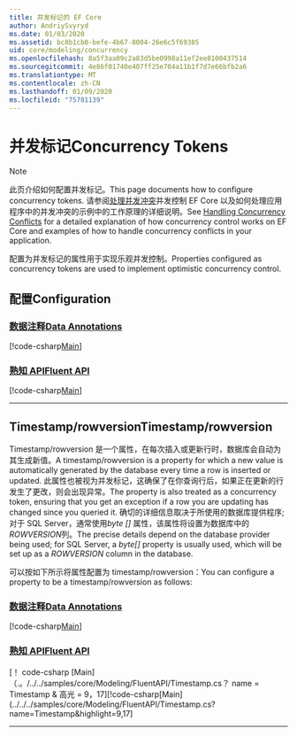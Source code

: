 ```yaml
---
title: 并发标记的 EF Core
author: AndriySvyryd
ms.date: 01/03/2020
ms.assetid: bc8b1cb0-befe-4b67-8004-26e6c5f69385
uid: core/modeling/concurrency
ms.openlocfilehash: 8a5f3aa09c2a83d5be0998a11ef2ee8100437514
ms.sourcegitcommit: 4e86f01740e407ff25e704a11b1f7d7e66bfb2a6
ms.translationtype: MT
ms.contentlocale: zh-CN
ms.lasthandoff: 01/09/2020
ms.locfileid: "75781139"
---
```

# <a name="concurrency-tokens"></a><span data-ttu-id="391c4-102">并发标记</span><span class="sxs-lookup"><span data-stu-id="391c4-102">Concurrency Tokens</span></span>

> [!NOTE]
> <span data-ttu-id="391c4-103">此页介绍如何配置并发标记。</span><span class="sxs-lookup"><span data-stu-id="391c4-103">This page documents how to configure concurrency tokens.</span></span> <span data-ttu-id="391c4-104">请参阅[处理并发冲突](../saving/concurrency.md)并发控制 EF Core 以及如何处理应用程序中的并发冲突的示例中的工作原理的详细说明。</span><span class="sxs-lookup"><span data-stu-id="391c4-104">See [Handling Concurrency Conflicts](../saving/concurrency.md) for a detailed explanation of how concurrency control works on EF Core and examples of how to handle concurrency conflicts in your application.</span></span>

<span data-ttu-id="391c4-105">配置为并发标记的属性用于实现乐观并发控制。</span><span class="sxs-lookup"><span data-stu-id="391c4-105">Properties configured as concurrency tokens are used to implement optimistic concurrency control.</span></span>

## <a name="configuration"></a><span data-ttu-id="391c4-106">配置</span><span class="sxs-lookup"><span data-stu-id="391c4-106">Configuration</span></span>

### <a name="data-annotationstabdata-annotations"></a>[<span data-ttu-id="391c4-107">数据注释</span><span class="sxs-lookup"><span data-stu-id="391c4-107">Data Annotations</span></span>](#tab/data-annotations)

[!code-csharp[Main](../../../samples/core/Modeling/DataAnnotations/Concurrency.cs?name=Concurrency&highlight=5)]

### <a name="fluent-apitabfluent-api"></a>[<span data-ttu-id="391c4-108">熟知 API</span><span class="sxs-lookup"><span data-stu-id="391c4-108">Fluent API</span></span>](#tab/fluent-api)

[!code-csharp[Main](../../../samples/core/Modeling/FluentAPI/Concurrency.cs?name=Concurrency&highlight=5)]

***

## <a name="timestamprowversion"></a><span data-ttu-id="391c4-109">Timestamp/rowversion</span><span class="sxs-lookup"><span data-stu-id="391c4-109">Timestamp/rowversion</span></span>

<span data-ttu-id="391c4-110">Timestamp/rowversion 是一个属性，在每次插入或更新行时，数据库会自动为其生成新值。</span><span class="sxs-lookup"><span data-stu-id="391c4-110">A timestamp/rowversion is a property for which a new value is automatically generated by the database every time a row is inserted or updated.</span></span> <span data-ttu-id="391c4-111">此属性也被视为并发标记，这确保了在你查询行后，如果正在更新的行发生了更改，则会出现异常。</span><span class="sxs-lookup"><span data-stu-id="391c4-111">The property is also treated as a concurrency token, ensuring that you get an exception if a row you are updating has changed since you queried it.</span></span> <span data-ttu-id="391c4-112">确切的详细信息取决于所使用的数据库提供程序;对于 SQL Server，通常使用*byte []* 属性，该属性将设置为数据库中的*ROWVERSION*列。</span><span class="sxs-lookup"><span data-stu-id="391c4-112">The precise details depend on the database provider being used; for SQL Server, a *byte[]* property is usually used, which will be set up as a *ROWVERSION* column in the database.</span></span>

<span data-ttu-id="391c4-113">可以按如下所示将属性配置为 timestamp/rowversion：</span><span class="sxs-lookup"><span data-stu-id="391c4-113">You can configure a property to be a timestamp/rowversion as follows:</span></span>

### <a name="data-annotationstabdata-annotations"></a>[<span data-ttu-id="391c4-114">数据注释</span><span class="sxs-lookup"><span data-stu-id="391c4-114">Data Annotations</span></span>](#tab/data-annotations)

[!code-csharp[Main](../../../samples/core/Modeling/DataAnnotations/Timestamp.cs?name=Timestamp&highlight=7)]

### <a name="fluent-apitabfluent-api"></a>[<span data-ttu-id="391c4-115">熟知 API</span><span class="sxs-lookup"><span data-stu-id="391c4-115">Fluent API</span></span>](#tab/fluent-api)

<span data-ttu-id="391c4-116">[！ code-csharp [Main] （.。/../../samples/core/Modeling/FluentAPI/Timestamp.cs？ name = Timestamp & 高光 = 9，17]</span><span class="sxs-lookup"><span data-stu-id="391c4-116">[!code-csharp[Main](../../../samples/core/Modeling/FluentAPI/Timestamp.cs?name=Timestamp&highlight=9,17]</span></span>

***
